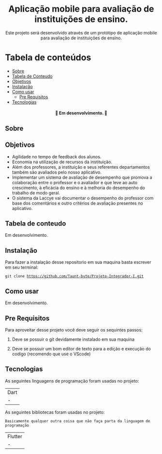 <h1 align="center">
    Aplicação mobile para avaliação de instituições de ensino.
</h1> 

<p align="center"> 
     Este projeto será desenvolvido através de um protótipo de aplicação mobile para avaliação de instituições de ensino.
</p>

Tabela de conteúdos
=================
<!--ts-->
   * [Sobre](#Sobre)
   * [Tabela de Conteudo](#tabela-de-conteudo)
   * [Objetivos](#objetivos)
   * [Instalação](#Instalação)
   * [Como usar](#como-usar)
      * [Pre Requisitos](#pre-requisitos)
   * [Tecnologias](#tecnologias)
<!--te-->

<h4 align="center"> 
    🚧  Em desenvolvimento.  🚧
</h4>

## Sobre


## Objetivos

+ Agilidade no tempo de feedback dos alunos.
+ Economia na utilização de recursos da instituição.
+ Além dos professores, a instituição e seus referentes departamentos também são avaliados pelo nosso aplicativo. 
+ Implementar um sistema de avaliação de desempenho que promova a colaboração entre o professor e o avaliador e que leve ao auto crescimento, à eficácia do ensino e à melhoria do desempenho do trabalho de modo geral.
+ O sistema da Laccye vai documentar o desempenho do professor com base dos comentários e outro critérios de avaliação presentes no aplicativo. 

## Tabela de conteudo

Em desenvolvimento.

## Instalação

Para fazer a instalação desse repositorio em sua maquina basta escrever em seu terminal:

  <code>git clone https://github.com/Taunt-byte/Projeto-Integrador-I.git</code>


## Como usar

Em desenvolvimento.

## Pre Requisitos

Para aproveitar desse projeto você deve seguir os sequintes passos:

1) Deve se possuir o git devidamente instalado em sua maquina

1) Deve se possuir um bom editor de texto para a edição e execução do codigo (recomendo que use o VScode)


## Tecnologias

As seguintes linguagens de programação foram usadas no projeto:

<table>
    <tr>
    <td>Dart</td>
    </tr>
    <tr>
    <td>-</td>
    </tr>
</table>

As seguintes bibliotecas foram usadas no projeto:
    
    Basicamente qualquer outra coisa que não faça parta da linguagem de programação

<table>
    <tr>
    <td>Flutter</td>
    </tr>
    <tr>
    <td>-</td>
    </tr>
</table>
